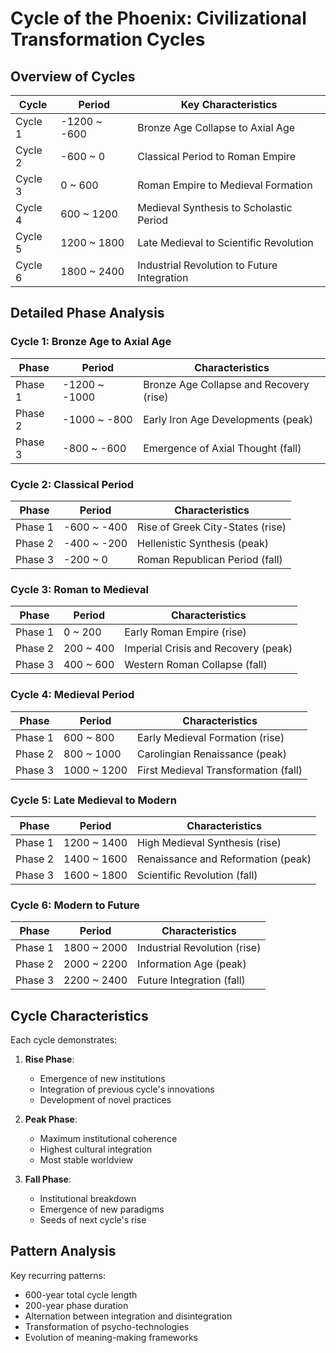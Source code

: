 # Cycle of the Phoenix: Civilizational Transformation Cycles

## Overview of Cycles

| Cycle | Period | Key Characteristics |
|-------|---------|-------------------|
| Cycle 1 | -1200 ~ -600 | Bronze Age Collapse to Axial Age |
| Cycle 2 | -600 ~ 0 | Classical Period to Roman Empire |
| Cycle 3 | 0 ~ 600 | Roman Empire to Medieval Formation |
| Cycle 4 | 600 ~ 1200 | Medieval Synthesis to Scholastic Period |
| Cycle 5 | 1200 ~ 1800 | Late Medieval to Scientific Revolution |
| Cycle 6 | 1800 ~ 2400 | Industrial Revolution to Future Integration |

## Detailed Phase Analysis

### Cycle 1: Bronze Age to Axial Age
| Phase | Period | Characteristics |
|-------|---------|----------------|
| Phase 1 | -1200 ~ -1000 | Bronze Age Collapse and Recovery (rise) |
| Phase 2 | -1000 ~ -800 | Early Iron Age Developments (peak) |
| Phase 3 | -800 ~ -600 | Emergence of Axial Thought (fall) |

### Cycle 2: Classical Period
| Phase | Period | Characteristics |
|-------|---------|----------------|
| Phase 1 | -600 ~ -400 | Rise of Greek City-States (rise) |
| Phase 2 | -400 ~ -200 | Hellenistic Synthesis (peak) |
| Phase 3 | -200 ~ 0 | Roman Republican Period (fall) |

### Cycle 3: Roman to Medieval
| Phase | Period | Characteristics |
|-------|---------|----------------|
| Phase 1 | 0 ~ 200 | Early Roman Empire (rise) |
| Phase 2 | 200 ~ 400 | Imperial Crisis and Recovery (peak) |
| Phase 3 | 400 ~ 600 | Western Roman Collapse (fall) |

### Cycle 4: Medieval Period
| Phase | Period | Characteristics |
|-------|---------|----------------|
| Phase 1 | 600 ~ 800 | Early Medieval Formation (rise) |
| Phase 2 | 800 ~ 1000 | Carolingian Renaissance (peak) |
| Phase 3 | 1000 ~ 1200 | First Medieval Transformation (fall) |

### Cycle 5: Late Medieval to Modern
| Phase | Period | Characteristics |
|-------|---------|----------------|
| Phase 1 | 1200 ~ 1400 | High Medieval Synthesis (rise) |
| Phase 2 | 1400 ~ 1600 | Renaissance and Reformation (peak) |
| Phase 3 | 1600 ~ 1800 | Scientific Revolution (fall) |

### Cycle 6: Modern to Future
| Phase | Period | Characteristics |
|-------|---------|----------------|
| Phase 1 | 1800 ~ 2000 | Industrial Revolution (rise) |
| Phase 2 | 2000 ~ 2200 | Information Age (peak) |
| Phase 3 | 2200 ~ 2400 | Future Integration (fall) |

## Cycle Characteristics

Each cycle demonstrates:
1. **Rise Phase**: 
   - Emergence of new institutions
   - Integration of previous cycle's innovations
   - Development of novel practices

2. **Peak Phase**:
   - Maximum institutional coherence
   - Highest cultural integration
   - Most stable worldview

3. **Fall Phase**:
   - Institutional breakdown
   - Emergence of new paradigms
   - Seeds of next cycle's rise

## Pattern Analysis

Key recurring patterns:
- 600-year total cycle length
- 200-year phase duration
- Alternation between integration and disintegration
- Transformation of psycho-technologies
- Evolution of meaning-making frameworks 
